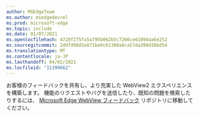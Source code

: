 ```yaml
---
author: MSEdgeTeam
ms.author: msedgedevrel
ms.prod: microsoft-edge
ms.topic: include
ms.date: 01/07/2021
ms.openlocfilehash: 4720f275fa5a795b062b5c7266ce6109daa6e252
ms.sourcegitcommit: 2ddfd98d1e871be9c61380a8ca57da398d38bd54
ms.translationtype: MT
ms.contentlocale: ja-JP
ms.lasthandoff: 04/02/2021
ms.locfileid: "11399662"
---
```

お客様のフィードバックを共有し、より充実した WebView2 エクスペリエンスを構築します。  機能のリクエストやバグを送信したり、既知の問題を検索したりするには、 [Microsoft Edge WebView フィードバック][GithubMicrosoftedgeWebviewfeedback] リポジトリに移動してください。  

<!-- links -->  

[GithubMicrosoftedgeWebviewfeedback]: https://github.com/MicrosoftEdge/WebViewFeedback "WebView フィードバック - MicrosoftEdge/WebViewFeedback | GitHub"  
